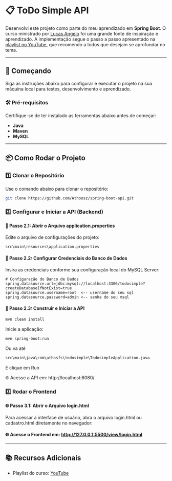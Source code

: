 # 📋 ToDo Simple API

Desenvolvi este projeto como parte do meu aprendizado em **Spring Boot**. O curso ministrado por [Lucas Angelo](https://github.com/Lucas-Angelo/todosimple-api) foi uma grande fonte de inspiração e aprendizado. A implementação segue o passo a passo apresentado na [playlist no YouTube](https://www.youtube.com/watch?v=YcO-Q6yozmU&list=PLiXotHlANc8ptwP6wajo73OZo9Nh5i597), que recomendo a todos que desejam se aprofundar no tema.


---

## 🚀 Começando

Siga as instruções abaixo para configurar e executar o projeto na sua máquina local para testes, desenvolvimento e aprendizado.

### 🛠️ Pré-requisitos

Certifique-se de ter instalado as ferramentas abaixo antes de começar:
- **Java**
- **Maven**
- **MySQL**
---

## 📦 Como Rodar o Projeto

### 1️⃣ Clonar o Repositório

Use o comando abaixo para clonar o repositório:

```bash
git clone https://github.com/Athoosz/spring-boot-api.git
```

### 2️⃣ Configurar e Iniciar a API (Backend)
#### 🔧 Passo 2.1: Abrir o Arquivo application.properties
Edite o arquivo de configurações do projeto:
```bash
src\main\resources\application.properties
```

#### 🔧 Passo 2.2: Configurar Credenciais do Banco de Dados
Insira as credenciais conforme sua configuração local do MySQL Server:
```properties
# Configuração do Banco de Dados
spring.datasource.url=jdbc:mysql://localhost:3306/todosimple?createDatabaseIfNotExist=true
spring.datasource.username=root  <-- username do seu sql
spring.datasource.password=admin <-- senha do seu msql
```

#### 🔧 Passo 2.3: Construir e Iniciar a API
```bash
mvn clean install
```
Inicie a aplicação:
```bash
mvn spring-boot:run
```
Ou va até 
```bash
src\main\java\com\athosfs\todosimple\TodosimpleApplication.java 
```
E clique em Run

🌐 Acesse a API em: http://localhost:8080/

### 3️⃣ Rodar o Frontend
#### 🌐 Passo 3.1: Abrir o Arquivo login.html
Para acessar a interface de usuário, abra o arquivo login.html ou cadastro.html diretamente no navegador:

#### 🌐 Acesse o Frontend em: http://127.0.0.1:5500/view/login.html 
---

## 📚 Recursos Adicionais
- Playlist do curso: [YouTube](https://www.youtube.com/watch?v=YcO-Q6yozmU&list=PLiXotHlANc8ptwP6wajo73OZo9Nh5i597)